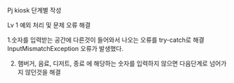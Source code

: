 Pj kiosk 단계별 작성


Lv 1 예외 처리 및 문제 오류 해결

1.숫자를 입력받는 공간에 다른것이 들어와서 나오는 오류를 try-catch로 해결
InputMismatchException 오류가 발생했다.

2. 햄버거, 음료, 디저트, 종료 에 해당하는 숫자를 입력하지 않으면 다음단계로 넘어가지 않던것을 해결
